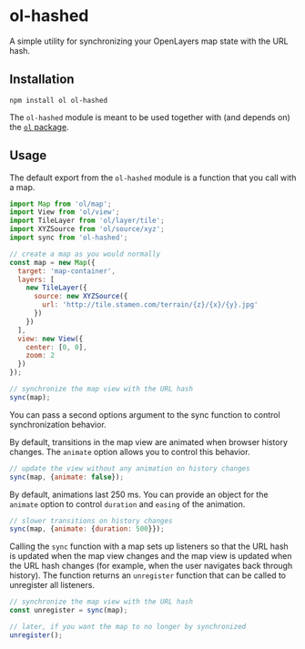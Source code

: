 # ol-hashed

A simple utility for synchronizing your OpenLayers map state with the URL hash.

## Installation

    npm install ol ol-hashed

The `ol-hashed` module is meant to be used together with (and depends on) the [`ol` package](https://www.npmjs.com/package/ol).

## Usage

The default export from the `ol-hashed` module is a function that you call with a map.

```js
import Map from 'ol/map';
import View from 'ol/view';
import TileLayer from 'ol/layer/tile';
import XYZSource from 'ol/source/xyz';
import sync from 'ol-hashed';

// create a map as you would normally
const map = new Map({
  target: 'map-container',
  layers: [
    new TileLayer({
      source: new XYZSource({
        url: 'http://tile.stamen.com/terrain/{z}/{x}/{y}.jpg'
      })
    })
  ],
  view: new View({
    center: [0, 0],
    zoom: 2
  })
});

// synchronize the map view with the URL hash
sync(map);
```

You can pass a second options argument to the sync function to control synchronization behavior.

By default, transitions in the map view are animated when browser history changes.  The `animate` option allows you to control this behavior.
```js
// update the view without any animation on history changes
sync(map, {animate: false});
```

By default, animations last 250 ms.  You can provide an object for the `animate` option to control `duration` and `easing` of the animation.
```js
// slower transitions on history changes
sync(map, {animate: {duration: 500}});
```

Calling the `sync` function with a map sets up listeners so that the URL hash is updated when the map view changes and the map view is updated when the URL hash changes (for example, when the user navigates back through history).  The function returns an `unregister` function that can be called to unregister all listeners.
```js
// synchronize the map view with the URL hash
const unregister = sync(map);

// later, if you want the map to no longer by synchronized
unregister();
```
